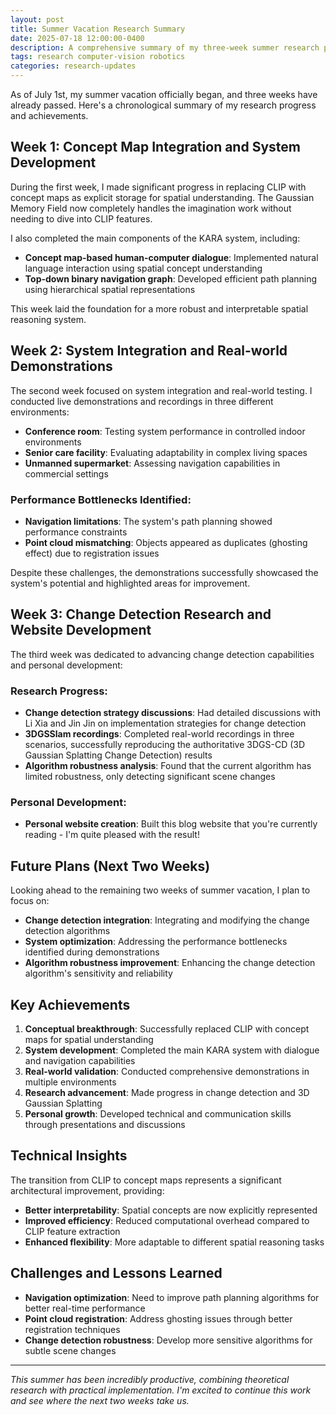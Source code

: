 ```yaml
---
layout: post
title: Summer Vacation Research Summary
date: 2025-07-18 12:00:00-0400
description: A comprehensive summary of my three-week summer research progress, including concept map integration, system demonstrations, and future plans
tags: research computer-vision robotics
categories: research-updates
---
```


As of July 1st, my summer vacation officially began, and three weeks have already passed. Here's a chronological summary of my research progress and achievements.

## Week 1: Concept Map Integration and System Development

During the first week, I made significant progress in replacing CLIP with concept maps as explicit storage for spatial understanding. The Gaussian Memory Field now completely handles the imagination work without needing to dive into CLIP features.

I also completed the main components of the KARA system, including:

- **Concept map-based human-computer dialogue**: Implemented natural language interaction using spatial concept understanding
- **Top-down binary navigation graph**: Developed efficient path planning using hierarchical spatial representations

This week laid the foundation for a more robust and interpretable spatial reasoning system.

## Week 2: System Integration and Real-world Demonstrations

The second week focused on system integration and real-world testing. I conducted live demonstrations and recordings in three different environments:

- **Conference room**: Testing system performance in controlled indoor environments
- **Senior care facility**: Evaluating adaptability in complex living spaces
- **Unmanned supermarket**: Assessing navigation capabilities in commercial settings

### Performance Bottlenecks Identified:

- **Navigation limitations**: The system's path planning showed performance constraints
- **Point cloud mismatching**: Objects appeared as duplicates (ghosting effect) due to registration issues

Despite these challenges, the demonstrations successfully showcased the system's potential and highlighted areas for improvement.

## Week 3: Change Detection Research and Website Development

The third week was dedicated to advancing change detection capabilities and personal development:

### Research Progress:

- **Change detection strategy discussions**: Had detailed discussions with Li Xia and Jin Jin on implementation strategies for change detection
- **3DGSSlam recordings**: Completed real-world recordings in three scenarios, successfully reproducing the authoritative 3DGS-CD (3D Gaussian Splatting Change Detection) results
- **Algorithm robustness analysis**: Found that the current algorithm has limited robustness, only detecting significant scene changes

### Personal Development:

- **Personal website creation**: Built this blog website that you're currently reading - I'm quite pleased with the result!

## Future Plans (Next Two Weeks)

Looking ahead to the remaining two weeks of summer vacation, I plan to focus on:

- **Change detection integration**: Integrating and modifying the change detection algorithms
- **System optimization**: Addressing the performance bottlenecks identified during demonstrations
- **Algorithm robustness improvement**: Enhancing the change detection algorithm's sensitivity and reliability

## Key Achievements

1. **Conceptual breakthrough**: Successfully replaced CLIP with concept maps for spatial understanding
2. **System development**: Completed the main KARA system with dialogue and navigation capabilities
3. **Real-world validation**: Conducted comprehensive demonstrations in multiple environments
4. **Research advancement**: Made progress in change detection and 3D Gaussian Splatting
5. **Personal growth**: Developed technical and communication skills through presentations and discussions

## Technical Insights

The transition from CLIP to concept maps represents a significant architectural improvement, providing:

- **Better interpretability**: Spatial concepts are now explicitly represented
- **Improved efficiency**: Reduced computational overhead compared to CLIP feature extraction
- **Enhanced flexibility**: More adaptable to different spatial reasoning tasks

## Challenges and Lessons Learned

- **Navigation optimization**: Need to improve path planning algorithms for better real-time performance
- **Point cloud registration**: Address ghosting issues through better registration techniques
- **Change detection robustness**: Develop more sensitive algorithms for subtle scene changes

---

_This summer has been incredibly productive, combining theoretical research with practical implementation. I'm excited to continue this work and see where the next two weeks take us._

